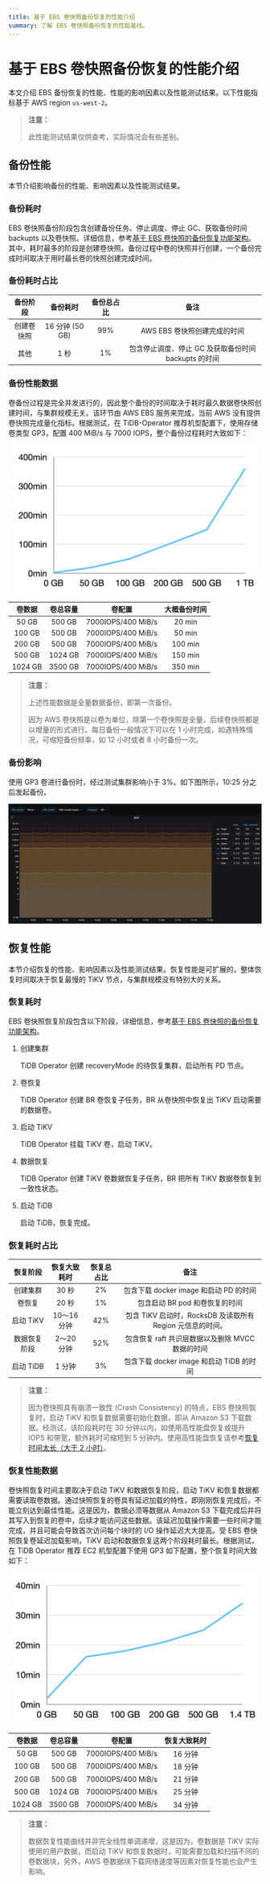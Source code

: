 ```yaml
---
title: 基于 EBS 卷快照备份恢复的性能介绍
summary: 了解 EBS 卷快照备份恢复的性能基线。
---
```


# 基于 EBS 卷快照备份恢复的性能介绍

本文介绍 EBS 备份恢复的性能、性能的影响因素以及性能测试结果。以下性能指标基于 AWS region `us-west-2`。

> **注意：**
>
> 此性能测试结果仅供查考，实际情况会有些差别。

## 备份性能

本节介绍影响备份的性能、影响因素以及性能测试结果。

### 备份耗时

EBS 卷快照备份阶段包含创建备份任务、停止调度、停止 GC、获取备份时间 backupts 以及卷快照。详细信息，参考[基于 EBS 卷快照的备份恢复功能架构](volume-snapshot-backup-restore.md)。其中，耗时最多的阶段是创建卷快照。备份过程中卷的快照并行创建，一个备份完成时间取决于用时最长卷的快照创建完成时间。

### 备份耗时占比

| 备份阶段     | 备份耗时         | 备份总占比 | 备注                                     |
| :--------: | :-------------: | :------: | :-------------------------------------: |
| 创建卷快照   | 16 分钟 (50 GB) | 99%      | AWS EBS 卷快照创建完成的时间               |
| 其他        | 1 秒            | 1%       | 包含停止调度、停止 GC 及获取备份时间 backupts 的时间 |

### 备份性能数据

卷备份过程是完全并发进行的，因此整个备份的时间取决于耗时最久数据卷快照创建时间，与集群规模无关。该环节由 AWS EBS 服务来完成，当前 AWS 没有提供卷快照完成量化指标。根据测试，在 TiDB-Operator 推荐机型配置下，使用存储卷类型 GP3，配置 400 MiB/s 与 7000 IOPS，整个备份过程耗时大致如下：

![EBS Snapshot backup perf](/media/volume-snapshot-backup-perf.png)

| 卷数据    | 卷总容量 | 卷配置             | 大概备份时间 |
| :------: | :-----: | :---------------: | :--------: |
| 50 GB    | 500 GB  | 7000IOPS/400 MiB/s | 20 min    |
| 100 GB   | 500 GB  | 7000IOPS/400 MiB/s | 50 min    |
| 200 GB   | 500 GB  | 7000IOPS/400 MiB/s | 100 min   |
| 500 GB   | 1024 GB | 7000IOPS/400 MiB/s | 150 min   |
| 1024 GB  | 3500 GB | 7000IOPS/400 MiB/s | 350 min   |

> **注意：**
>
> 上述性能数据是全量数据备份，即第一次备份。
>
> 因为 AWS 卷快照是以卷为单位，除第一个卷快照是全量，后续卷快照都是以增量的形式进行。每日备份一般情况下可以在 1 小时完成，如遇特殊情况，可缩短备份频率，如 12 小时或者 8 小时备份一次。

### 备份影响

使用 GP3 卷进行备份时，经过测试集群影响小于 3%。如下图所示，10:25 分之后发起备份。

![EBS Snapshot backup impact](/media/volume-snapshot-backup-impact.jpg)

## 恢复性能

本节介绍恢复的性能、影响因素以及性能测试结果。恢复性能是可扩展的，整体恢复时间取决于恢复最慢的 TiKV 节点，与集群规模没有特别大的关系。

### 恢复耗时

EBS 卷快照恢复阶段包含以下阶段，详细信息，参考[基于 EBS 卷快照的备份恢复功能架构](volume-snapshot-backup-restore.md)。

1. 创建集群

    TiDB Operator 创建 recoveryMode 的待恢复集群，启动所有 PD 节点。

2. 卷恢复

    TiDB Operator 创建 BR 卷恢复子任务，BR 从卷快照中恢复出 TiKV 启动需要的数据卷。

3. 启动 TiKV

    TiDB Operator 挂载 TiKV 卷，启动 TiKV。

4. 数据恢复

    TiDB Operator 创建 TiKV 卷数据恢复子任务，BR 把所有 TiKV 数据卷恢复到一致性状态。

5. 启动 TiDB

    启动 TiDB，恢复完成。

### 恢复耗时占比

| 恢复阶段     | 恢复大致耗时  | 恢复总占比 | 备注                                                                            |
| :--------: | :----------: | :------: | :----------------------------------------------------------------------------: |
| 创建集群     | 30 秒        | 2%      | 包含下载 docker image 和启动 PD 的时间                                             |
| 卷恢复      | 20 秒        | 1%      | 包含启动 BR pod 和卷恢复的时间                                                     |
| 启动 TiKV   | 10～16 分钟   | 42%     | 包含 TiKV 启动时，RocksDB 及读取所有 Region 元信息的时间。                            |
| 数据恢复阶段 | 2～20 分钟    | 52%     | 包含恢复 raft 共识层数据以及删除 MVCC 数据的时间                                     |
| 启动 TiDB   | 1 分钟       | 3%      | 包含下载 docker image 和启动 TiDB 的时间                                          |

> **注意：**
>
> 因为卷快照具有崩溃一致性 (Crash Consistency) 的特点，EBS 卷快照恢复时，启动 TiKV 和恢复数据需要初始化数据，即从 Amazon S3 下载数据。经测试，该阶段耗时在 30 分钟以内，如使用高性能盘恢复或提升 IOPS 和带宽，额外耗时可缩短到 5 分钟内。使用高性能盘恢复请参考[恢复时间太长（大于 2 小时）](backup-restore-faq.md#恢复时间太长大于-2-小时)。

### 恢复性能数据

卷快照恢复时间主要取决于启动 TiKV 和数据恢复阶段，启动 TiKV 和恢复数据都需要读取卷数据。通过快照恢复的卷具有延迟加载的特性，即刚刚恢复完成后，不能立刻达到最佳性能。这是因为，数据必须等数据从 Amazon S3 下载完成后并将其写入到恢复的卷中，后续才能访问这些数据。该延迟加载操作需要一些时间才能完成，并且可能会导致首次访问每个块时的 I/O 操作延迟大大提高。受 EBS 卷快照恢复卷延迟加载影响，TiKV 启动和数据恢复这两个阶段耗时最长。根据测试，在 TiDB Operator 推荐 EC2 机型配置下使用 GP3 如下配置，整个恢复时间大致如下：

![EBS Snapshot restore perf](/media/volume-snapshot-restore-perf.png)

| 卷数据  | 卷总容量   | 卷配置             | 恢复大致耗时 |
| :------: | :-----: | :---------------: | :--------: |
| 50 GB    | 500 GB  | 7000IOPS/400 MiB/s | 16 分钟   |
| 100 GB   | 500 GB  | 7000IOPS/400 MiB/s | 18 分钟   |
| 200 GB   | 500 GB  | 7000IOPS/400 MiB/s | 21 分钟   |
| 500 GB   | 1024 GB | 7000IOPS/400 MiB/s | 25 分钟   |
| 1024 GB  | 3500 GB | 7000IOPS/400 MiB/s | 34 分钟   |

> **注意：**
>
> 数据恢复性能曲线并非完全线性单调递增，这是因为，卷数据是 TiKV 实际使用的用户数据，而启动 TiKV 和恢复数据时，可能需要加载和扫描不同的卷数据块，另外，AWS 卷数据块下载网络速度等因素对恢复性能也会产生影响。
